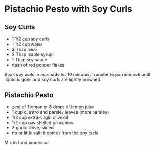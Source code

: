 # Pistachio Pesto with Soy Curls

## Soy Curls

- 1 1/2 cup soy curls
- 1 1/2 cup water
- 2 Tbsp miso
- 2 Tbsp maple syrup
- 1 Tbsp soy sauce
- dash of red pepper flakes

Soak soy curls in marinade for 10 minutes. Transfer to pan and cok until liquid
is gone and soy curls are lightly browned.

## Pistachio Pesto

- zest of 1 lemon or 8 drops of lemon juice
- 1 cup cilantro and parsley leaves (more parsley)
- 1/2 cup extra-virgin olive oil
- 1/2 cup raw shelled pistachios
- 2 garlic clove, sliced
- no or little salt; it comes from the soy curls

Mix in food processor.
